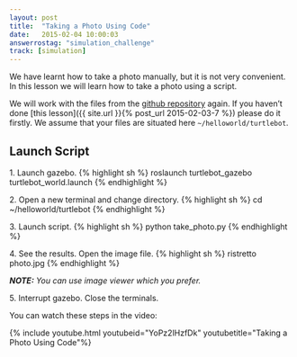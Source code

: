 ```yaml
---
layout: post
title:  "Taking a Photo Using Code"
date:   2015-02-04 10:00:03
answerrostag: "simulation_challenge"
track: [simulation]
---
```


[comment]: <> (TODO: replace answerrostag and track)

We have learnt how to take a photo manually, but it is not very convenient.
In this lesson we will learn how to take a photo using a script.

We will work with the files from the [github repository](https://github.com/markwsilliman/turtlebot/)
again. If you haven’t done [this lesson]({{ site.url }}{% post_url 2015-02-03-7 %})
please do it firstly. We assume that your files are situated here `~/helloworld/turtlebot`.

## Launch Script

1\. Launch gazebo.
{% highlight sh %}
roslaunch turtlebot_gazebo turtlebot_world.launch
{% endhighlight %}

2\. Open a new terminal and change directory.
{% highlight sh %}
cd ~/helloworld/turtlebot
{% endhighlight %}

3\. Launch script.
{% highlight sh %}
python take_photo.py
{% endhighlight %}

4\. See the results. Open the image file.
{% highlight sh %}
ristretto photo.jpg
{% endhighlight %}

***NOTE:*** *You can use image viewer which you prefer.*

5\. Interrupt gazebo. Close the terminals.

You can watch these steps in the video:

{% include youtube.html youtubeid="YoPz2lHzfDk" youtubetitle="Taking a Photo Using Code"%}
